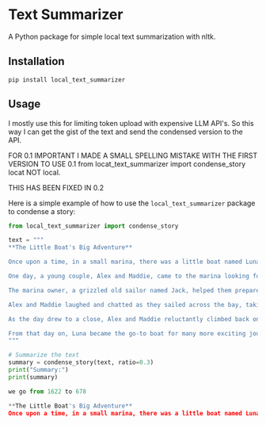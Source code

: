 # Text Summarizer

A Python package for simple local text summarization with nltk.

## Installation

```
pip install local_text_summarizer
```


## Usage

I mostly use this for limiting token upload with expensive LLM API's. So this way I can get the gist of the text and send the condensed version to the API. 

FOR 0.1
IMPORTANT I MADE A SMALL SPELLING MISTAKE WITH THE FIRST VERSION 
TO USE 0.1
from locat_text_summarizer import condense_story
locat NOT local.

THIS HAS BEEN FIXED IN 0.2

Here is a simple example of how to use the `local_text_summarizer` package to condense a story:

```python
from local_text_summarizer import condense_story

text = """
**The Little Boat's Big Adventure**

Once upon a time, in a small marina, there was a little boat named Luna. Luna was a sturdy sailboat with a white hull and a bright blue sail. She had been sitting in the marina for a while, waiting for her next adventure.

One day, a young couple, Alex and Maddie, came to the marina looking for a boat to rent. They had always dreamed of sailing around the world, but for now, they were just looking for a day trip. As they walked down the dock, they noticed Luna, and their eyes lit up. "She's perfect!" Alex exclaimed. Maddie nodded in agreement. "Let's take her out!"

The marina owner, a grizzled old sailor named Jack, helped them prepare Luna for the trip. He showed them the ropes, literally, and gave them a quick sailing lesson. As they set off into the open water, Luna felt the wind in her sail and the sun on her deck. She was finally free!

Alex and Maddie laughed and chatted as they sailed across the bay, taking in the sights and sounds of the ocean. As they approached a small island, they decided to drop anchor and explore. Luna bobbed gently in the water as they swam ashore and discovered a hidden cove, teeming with sea life.

As the day drew to a close, Alex and Maddie reluctantly climbed back on board. As they sailed back to the marina, Luna felt grateful for the adventure she had shared with the young couple. She knew she would always be ready for the next big adventure that came her way.

From that day on, Luna became the go-to boat for many more exciting journeys, and her legend grew as the little boat with a big heart and a love for the open sea.
"""

# Summarize the text
summary = condense_story(text, ratio=0.3)
print("Summary:")
print(summary)

we go from 1622 to 678

**The Little Boat's Big Adventure**
Once upon a time, in a small marina, there was a little boat named Luna. One day, a young couple, Alex and Maddie, came to the marina looking for a boat to rent.



